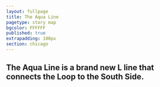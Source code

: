 ```yaml
---
layout: fullpage
title: The Aqua Line
pagetype: story map
bgcolor: FFFFFF
published: true
extrapadding: 100px
section: chicago
---
```


<!-- <div class="mapstage"></div> -->

## The Aqua Line is a brand new L line that connects the Loop to the South Side.
